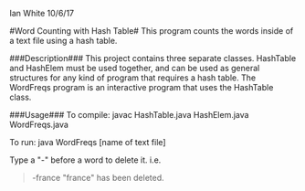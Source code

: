 Ian White
10/6/17

#Word Counting with Hash Table#
This program counts the words inside of a text file using a hash table. 

###Description###
This project contains three separate classes. HashTable and HashElem must be used together, and can be used as general structures for any kind of program that requires a hash table. The WordFreqs program is an interactive program that uses the HashTable class.

###Usage###
To compile:
javac HashTable.java HashElem.java WordFreqs.java

To run:
java WordFreqs [name of text file]

Type a "-" before a word to delete it.
i.e.
>-france
"france" has been deleted.
